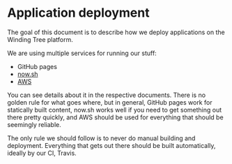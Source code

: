 # Application deployment

The goal of this document is to describe how we deploy applications
on the Winding Tree platform.

We are using multiple services for running our stuff:

- GitHub pages
- [now.sh](now.md)
- [AWS](aws.md)

You can see details about it in the respective documents. There
is no golden rule for what goes where, but in general, GitHub pages
work for statically built content, now.sh works well if you need to
get something out there pretty quickly, and AWS should be used for
everything that should be seemingly reliable.

The only rule we should follow is to never do manual building and
deployment. Everything that gets out there should be built automatically,
ideally by our CI, Travis.
